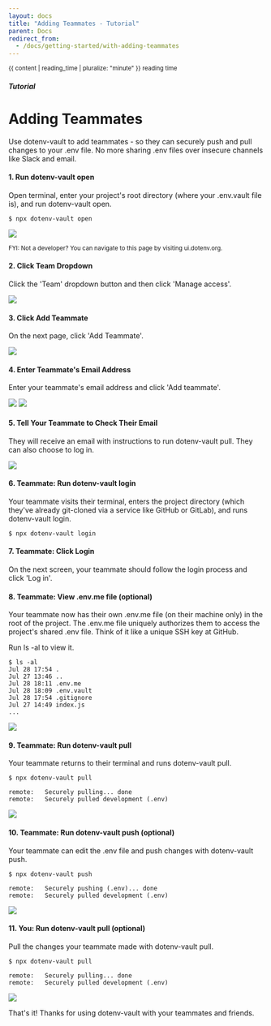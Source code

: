 ```yaml
---
layout: docs
title: "Adding Teammates - Tutorial"
parent: Docs
redirect_from:
  - /docs/getting-started/with-adding-teammates
---
```


<div class="text-right mb-0 p"><small>{{ content | reading_time | pluralize: "minute" }} reading time</small></div>

##### Tutorial

# Adding Teammates

Use dotenv-vault to add teammates - so they can securely push and pull changes to your .env file. No more sharing .env files over insecure channels like Slack and email.



#### 1. Run dotenv-vault open

Open terminal, enter your project's root directory (where your .env.vault file is), and run dotenv-vault open.

```
$ npx dotenv-vault open
```

![](https://res.cloudinary.com/dotenv-org/image/upload/c_scale,w_900/v1659628450/Screen_Shot_2022-08-04_at_8.53.10_AM_cgkgkk.png)

<small>FYI: Not a developer? You can navigate to this page by visiting ui.dotenv.org.</small>

#### 2. Click Team Dropdown

Click the 'Team' dropdown button and then click 'Manage access'.

![](https://res.cloudinary.com/dotenv-org/image/upload/c_scale,w_900/v1659647516/Screen_Shot_2022-08-04_at_2.10.17_PM_bdiezm.png)

#### 3. Click Add Teammate

On the next page, click 'Add Teammate'.

![](https://res.cloudinary.com/dotenv-org/image/upload/c_scale,w_900/v1659648001/Screen_Shot_2022-08-04_at_2.13.27_PM_rxvyll.png)

#### 4. Enter Teammate's Email Address

Enter your teammate's email address and click 'Add teammate'.

![](https://res.cloudinary.com/dotenv-org/image/upload/c_scale,w_900/v1659648252/Screen_Shot_2022-08-04_at_2.15.11_PM_l9rzrl.png)
![](https://res.cloudinary.com/dotenv-org/image/upload/c_scale,w_900/v1659657654/Screen_Shot_2022-08-04_at_4.58.59_PM_exusnj.png)

#### 5. Tell Your Teammate to Check Their Email

They will receive an email with instructions to run dotenv-vault pull. They can also choose to log in.

![](https://res.cloudinary.com/dotenv-org/image/upload/c_scale,w_900/v1659657800/Screen_Shot_2022-08-04_at_2.17.49_PM_djym8s.png)

#### 6. Teammate: Run dotenv-vault login

Your teammate visits their terminal, enters the project directory (which they've already git-cloned via a service like GitHub or GitLab), and runs dotenv-vault login.

```
$ npx dotenv-vault login
```

#### 7. Teammate: Click Login

On the next screen, your teammate should follow the login process and click 'Log in'.

#### 8. Teammate: View .env.me file (optional)

Your teammate now has their own .env.me file (on their machine only) in the root of the project. The .env.me file uniquely authorizes them to access the project's shared .env file. Think of it like a unique SSH key at GitHub.

Run ls -al to view it.

```
$ ls -al
Jul 28 17:54 .
Jul 27 13:46 ..
Jul 28 18:11 .env.me
Jul 28 18:09 .env.vault
Jul 28 17:54 .gitignore
Jul 27 14:49 index.js
...
```

![](https://res.cloudinary.com/dotenv-org/image/upload/c_scale,w_900/v1659128781/dotenv-me_bsffi2.png)

#### 9. Teammate: Run dotenv-vault pull

Your teammate returns to their terminal and runs dotenv-vault pull.

```
$ npx dotenv-vault pull

remote:   Securely pulling... done
remote:   Securely pulled development (.env)
```

![](https://res.cloudinary.com/dotenv-org/image/upload/v1659659716/teammate-pull_zlk3hr.gif)

#### 10. Teammate: Run dotenv-vault push (optional)

Your teammate can edit the .env file and push changes with dotenv-vault push.

```
$ npx dotenv-vault push

remote:   Securely pushing (.env)... done
remote:   Securely pulled development (.env)
```
![](https://res.cloudinary.com/dotenv-org/image/upload/v1659660333/teammate-push_m2r46u.gif)

#### 11. You: Run dotenv-vault pull (optional)

Pull the changes your teammate made with dotenv-vault pull.

```
$ npx dotenv-vault pull

remote:   Securely pulling... done
remote:   Securely pulled development (.env)
```
![](https://res.cloudinary.com/dotenv-org/image/upload/v1659660592/teammate-pull_g5o4px.gif)

That's it! Thanks for using dotenv-vault with your teammates and friends.
